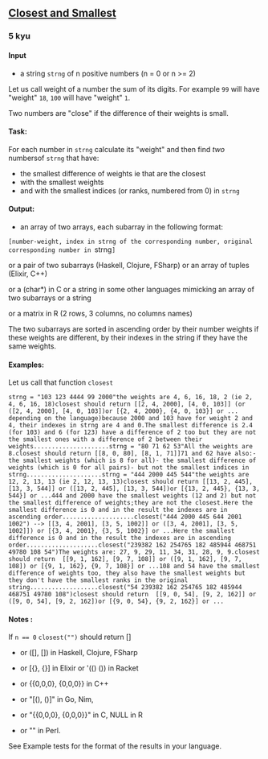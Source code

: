 <h2><a href=https://www.codewars.com/kata/5868b2de442e3fb2bb000119/train/csharp target="_blank">Closest and Smallest</a></h2><h3>5 kyu</h3><h4 id="input">Input</h4><ul><li>a string <code>strng</code> of n positive numbers (n = 0 or n &gt;= 2)</li></ul><p>Let us call weight of a number the sum of its digits. For example <code>99</code> will have "weight" <code>18</code>, <code>100</code> will have "weight" <code>1</code>.</p><p>Two numbers are "close" if the difference of their weights is small.</p><h4 id="task">Task:</h4><p>For each number in <code>strng</code> calculate its "weight" and then find <em>two</em> numbersof <code>strng</code> that have:</p><ul><li>the smallest difference of weights ie that are the closest</li><li>with the smallest weights</li><li>and with the smallest indices (or ranks, numbered from 0) in <code>strng</code></li></ul><h4 id="output">Output:</h4><ul><li>an array of two arrays, each subarray in the following format:</li></ul><p><code>[number-weight, index in strng of the corresponding number, original corresponding number in </code>strng<code>]</code></p><p>or a pair of two subarrays (Haskell, Clojure, FSharp) or an array of tuples (Elixir, C++) </p><p>or a (char*) in C or a string in some other languages mimicking an array of two subarrays or a string</p><p>or a matrix in R (2 rows, 3 columns, no columns names)</p><p>The two subarrays are sorted in ascending order by their number weights if these weights are different, by their indexes in the string if they have the same weights.</p><h4 id="examples">Examples:</h4><p>Let us call that function <code>closest</code></p><pre><code>strng = "103 123 4444 99 2000"the weights are 4, 6, 16, 18, 2 (ie 2, 4, 6, 16, 18)closest should return [[2, 4, 2000], [4, 0, 103]] (or ([2, 4, 2000], [4, 0, 103])or [{2, 4, 2000}, {4, 0, 103}] or ... depending on the language)because 2000 and 103 have for weight 2 and 4, their indexes in strng are 4 and 0.The smallest difference is 2.4 (for 103) and 6 (for 123) have a difference of 2 too but they are not the smallest ones with a difference of 2 between their weights.....................strng = "80 71 62 53"All the weights are 8.closest should return [[8, 0, 80], [8, 1, 71]]71 and 62 have also:- the smallest weights (which is 8 for all)- the smallest difference of weights (which is 0 for all pairs)- but not the smallest indices in strng.....................strng = "444 2000 445 544"the weights are 12, 2, 13, 13 (ie 2, 12, 13, 13)closest should return [[13, 2, 445], [13, 3, 544]] or ([13, 2, 445], [13, 3, 544])or [{13, 2, 445}, {13, 3, 544}] or ...444 and 2000 have the smallest weights (12 and 2) but not the smallest difference of weights;they are not the closest.Here the smallest difference is 0 and in the result the indexes are in ascending order....................closest("444 2000 445 644 2001 1002") --&gt; [[3, 4, 2001], [3, 5, 1002]] or ([3, 4, 2001], [3, 5, 1002]]) or [{3, 4, 2001}, {3, 5, 1002}] or ...Here the smallest difference is 0 and in the result the indexes are in ascending order....................closest("239382 162 254765 182 485944 468751 49780 108 54")The weights are: 27, 9, 29, 11, 34, 31, 28, 9, 9.closest should return  [[9, 1, 162], [9, 7, 108]] or ([9, 1, 162], [9, 7, 108]) or [{9, 1, 162}, {9, 7, 108}] or ...108 and 54 have the smallest difference of weights too, they also have the smallest weights but they don't have the smallest ranks in the original string...................closest("54 239382 162 254765 182 485944 468751 49780 108")closest should return  [[9, 0, 54], [9, 2, 162]] or ([9, 0, 54], [9, 2, 162])or [{9, 0, 54}, {9, 2, 162}] or ...</code></pre><h4 id="notes-">Notes :</h4><p> If <code>n == 0</code> <code>closest("")</code> should return [] </p><ul><li><p>or ([], []) in Haskell, Clojure, FSharp </p></li><li><p>or [{}, {}] in Elixir or '(() ()) in Racket </p></li><li><p>or {{0,0,0}, {0,0,0}} in C++</p></li><li><p>or "[(), ()]" in Go, Nim,</p></li><li><p>or "{{0,0,0}, {0,0,0}}" in C, NULL in R</p></li><li><p>or "" in Perl.</p></li></ul><p>See Example tests for the format of the results in your language.</p>